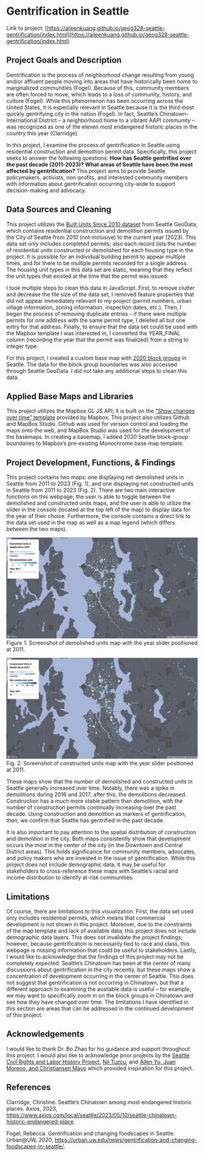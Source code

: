 # Gentrification in Seattle
Link to project: [https://aileenkuang.github.io/geog328-seattle-gentrification/index.html](https://aileenkuang.github.io/geog328-seattle-gentrification/index.html)

## Project Goals and Description

Gentrification is the process of neighborhood change resulting from young and/or affluent people moving into areas that have historically been home to marginalized communities (Fogel). Because of this, community members are often forced to move, which leads to a loss of community, history, and culture (Fogel). While this phenomenon has been occurring across the United States, it is especially relevant in Seattle because it is the third most quickly gentrifying city in the nation (Fogel). In fact, Seattle’s Chinatown-International District – a neighborhood home to a vibrant AAPI community – was recognized as one of the eleven most endangered historic places in the country this year (Clarridge). 

In this project, I examine the process of gentrification in Seattle using residential construction and demolition permit data. Specifically, this project seeks to answer the following questions: **How has Seattle gentrified over the past decade (2011-2023)? What areas of Seattle have been the most affected by gentrification?** This project aims to provide Seattle policymakers, activists, non-profits, and interested community members with information about gentrification occurring city-wide to support decision-making and advocacy.

## Data Sources and Cleaning

This project utilizes the [Built Units Since 2010 dataset](https://data-seattlecitygis.opendata.arcgis.com/datasets/SeattleCityGIS::built-units-since-2010/explore) from Seattle GeoData, which contains residential construction and demolition permits issued by the City of Seattle from 2010 (not-inclusive) to the current year (2023). This data set only includes completed permits; also each record lists the number of residential units constructed or demolished for each housing type in the project. It is possible for an individual building permit to appear multiple times, and for there to be multiple permits recorded for a single address. The housing unit types in this data set are static, meaning that they reflect the unit types that existed at the time that the permit was issued. 

I took multiple steps to clean this data in JavaScript. First, to remove clutter and decrease the file size of the data set, I removed feature properties that did not appear immediately relevant to my project (permit numbers, urban village information, zoning information, inspection dates, etc.). Then, I began the process of removing duplicate entries – if there were multiple permits for one address with the same permit type, I deleted all but one entry for that address. Finally, to ensure that the data set could be used with the Mapbox template I was interested in, I converted the YEAR_FINAL column (recording the year that the permit was finalized) from a string to integer type. 

For this project, I created a custom base map with [2020 block groups](https://data-seattlecitygis.opendata.arcgis.com/datasets/2020-census-block-groups-seattle-1/explore) in Seattle. The data for the block group boundaries was also accessed through Seattle GeoData. I did not take any additional steps to clean this data. 

## Applied Base Maps and Libraries

This project utilizes the Mapbox GL JS API; it is built on the [“Show changes over time” template](https://docs.mapbox.com/help/tutorials/show-changes-over-time/) provided by Mapbox. This project also utilizes Github and MapBox Studio. Github was used for version control and loading the maps onto the web, and MapBox Studio was used for the development of the basemaps. In creating a basemap, I added 2020 Seattle block-group boundaries to Mapbox’s pre-existing Monochrome base map template. 

## Project Development, Functions, & Findings

This project contains two maps: one displaying net demolished units in Seattle from 2011 to 2023 (Fig. 1), and one displaying net constructed units in Seattle from 2011 to 2023 (Fig. 2). There are two main interactive functions on this webpage; the user is able to toggle between the demolished and constructed units maps, and the user is able to utilize the slider in the console (located at the top left of the map) to display data for the year of their choice. Furthermore, the console contains a direct link to the data set used in the map as well as a map legend (which differs between the two maps).

![demolished units](images/demolished-units-ss.png)
Figure 1: Screenshot of demolished units map with the year slider positioned at 2011.

![constructed units](images/constructed-units-ss.png)
Fig. 2: Screenshot of constructed units map with the year slider positioned at 2011.

These maps show that the number of demolished and constructed units in Seattle generally increased over time. Notably, there was a spike in demolitions during 2016 and 2017; after this, the demolitions decreased. Construction has a much more stable pattern than demolition, with the number of construction permits continually increasing over the past decade. Using construction and demolition as markers of gentrification, then, we confirm that Seattle has gentrified in the past decade.

It is also important to pay attention to the spatial distribution of construction and demolition in the city. Both maps consistently show that development occurs the most in the center of the city (in the Downtown and Central District areas). This holds significance for community members, advocates, and policy makers who are invested in the issue of gentrification. While this project does not include demographic data, it may be useful for stakeholders to cross-reference these maps with Seattle’s racial and income distribution to identify at-risk communities.

## Limitations

Of course, there are limitations to this visualization. First, the data set used only includes residential permits, which means that commercial development is not shown in this project. Moreover, due to the constraints of the map template and lack of available data, this project does not include demographic data layers. This does not invalidate the project findings; however, because gentrification is necessarily tied to race and class, this webpage is missing information that could be useful to stakeholders. Lastly, I would like to acknowledge that the findings of this project may not be completely expected. Seattle’s Chinatown has been at the center of many discussions about gentrification in the city recently, but these maps show a concentration of development occurring in the center of Seattle. This does not suggest that gentrification is not occurring in Chinatown, but that a different approach to examining the available data is useful – for example, we may want to specifically zoom in on the block groups in Chinatown and see how they have changed over time. The limitations I have identified in this section are areas that can be addressed in the continued development of this project.

## Acknowledgements

I would like to thank Dr. Bo Zhao for his guidance and support throughout this project. I would also like to acknowledge prior projects by the [Seattle Civil Rights and Labor History Project](https://depts.washington.edu/civilr/maps_race_seattle.htm), [Nil Tuzcu](https://www.niltuzcu.net/chinatown-mapping), and [Allen Yu, Juan Moreno, and Christiansen Mayo](https://storymaps.arcgis.com/stories/2f0792826dc14e0b99d04fc4c0142a3c) which provided inspiration for this project.

## References

Clarridge, Christine. Seattle’s Chinatown among most endangered historic places. Axios, 2023, https://www.axios.com/local/seattle/2023/05/10/seattle-chinatown-historic-endangered-place. 

Fogel, Rebecca. Gentrification and changing foodscapes in Seattle. Urban@UW, 2020, https://urban.uw.edu/news/gentrification-and-changing-foodscapes-in-seattle/. 
